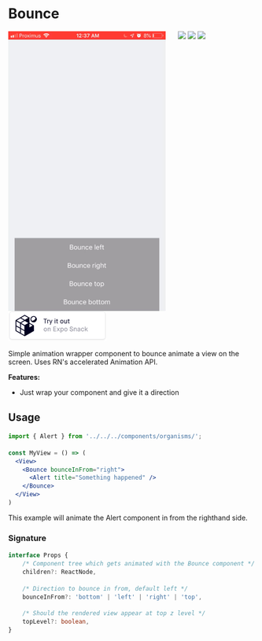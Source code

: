 # Bounce

<img src="./rn-bounce.gif" align="left" style="margin-right: 25px" width="320">

<div>
  <img src="https://badgen.net/badge/license/MIT/blue" />
  <img src="https://badgen.net/npm/v/@thibmaek/rn-bounce/latest" />
  <a href="https://www.notion.so/thibmaek/16e4db66f4cd442fb432b6fc1dcd77e1?v=863ff57229564aa483a4947095a8e04b"><img src="https://badgen.net/badge/Roadmap/notion.so/0f674c" /></a>
</div>
<div>
  <a href="https://snack.expo.io/@thibmaek/rnbounce"><img src="../../assets/expo-snack-btn.svg" width="200"/></a>
</div>

Simple animation wrapper component to bounce animate a view on the screen. Uses RN's accelerated Animation API.

**Features:**

- Just wrap your component and give it a direction

## Usage

```jsx
import { Alert } from '../../../components/organisms/';

const MyView = () => (
  <View>
    <Bounce bounceInFrom="right">
      <Alert title="Something happened" />
    </Bounce>
  </View>
)
```

This example will animate the Alert component in from the righthand side.

### Signature

```typescript
interface Props {
    /* Component tree which gets animated with the Bounce component */
    children?: ReactNode,

    /* Direction to bounce in from, default left */
    bounceInFrom?: 'bottom' | 'left' | 'right' | 'top',

    /* Should the rendered view appear at top z level */
    topLevel?: boolean,
}
```
